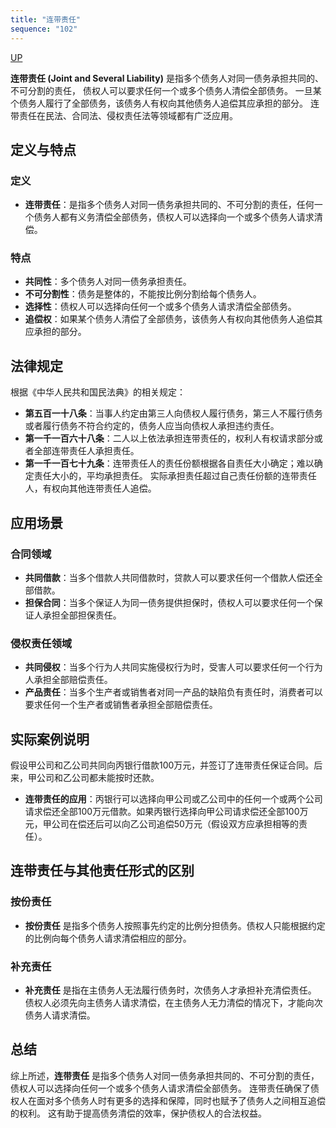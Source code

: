 ```yaml
---
title: "连带责任"
sequence: "102"
---
```


[UP](/law/civil-law-index.html)

**连带责任 (Joint and Several Liability)** 是指多个债务人对同一债务承担共同的、不可分割的责任，
债权人可以要求任何一个或多个债务人清偿全部债务。
一旦某个债务人履行了全部债务，该债务人有权向其他债务人追偿其应承担的部分。
连带责任在民法、合同法、侵权责任法等领域都有广泛应用。

## **定义与特点**

### **定义**

- **连带责任**：是指多个债务人对同一债务承担共同的、不可分割的责任，任何一个债务人都有义务清偿全部债务，债权人可以选择向一个或多个债务人请求清偿。

### **特点**

- **共同性**：多个债务人对同一债务承担责任。
- **不可分割性**：债务是整体的，不能按比例分割给每个债务人。
- **选择性**：债权人可以选择向任何一个或多个债务人请求清偿全部债务。
- **追偿权**：如果某个债务人清偿了全部债务，该债务人有权向其他债务人追偿其应承担的部分。

## **法律规定**

根据《中华人民共和国民法典》的相关规定：

- **第五百一十八条**：当事人约定由第三人向债权人履行债务，第三人不履行债务或者履行债务不符合约定的，债务人应当向债权人承担违约责任。
- **第一千一百六十八条**：二人以上依法承担连带责任的，权利人有权请求部分或者全部连带责任人承担责任。
- **第一千一百七十九条**：连带责任人的责任份额根据各自责任大小确定；难以确定责任大小的，平均承担责任。
  实际承担责任超过自己责任份额的连带责任人，有权向其他连带责任人追偿。

## **应用场景**

### **合同领域**

- **共同借款**：当多个借款人共同借款时，贷款人可以要求任何一个借款人偿还全部借款。
- **担保合同**：当多个保证人为同一债务提供担保时，债权人可以要求任何一个保证人承担全部担保责任。

### **侵权责任领域**

- **共同侵权**：当多个行为人共同实施侵权行为时，受害人可以要求任何一个行为人承担全部赔偿责任。
- **产品责任**：当多个生产者或销售者对同一产品的缺陷负有责任时，消费者可以要求任何一个生产者或销售者承担全部赔偿责任。

## **实际案例说明**

假设甲公司和乙公司共同向丙银行借款100万元，并签订了连带责任保证合同。后来，甲公司和乙公司都未能按时还款。

- **连带责任的应用**：丙银行可以选择向甲公司或乙公司中的任何一个或两个公司请求偿还全部100万元借款。如果丙银行选择向甲公司请求偿还全部100万元，甲公司在偿还后可以向乙公司追偿50万元（假设双方应承担相等的责任）。

## **连带责任与其他责任形式的区别**

### **按份责任**

- **按份责任** 是指多个债务人按照事先约定的比例分担债务。债权人只能根据约定的比例向每个债务人请求清偿相应的部分。

### **补充责任**

- **补充责任** 是指在主债务人无法履行债务时，次债务人才承担补充清偿责任。
  债权人必须先向主债务人请求清偿，在主债务人无力清偿的情况下，才能向次债务人请求清偿。

## **总结**

综上所述，**连带责任** 是指多个债务人对同一债务承担共同的、不可分割的责任，债权人可以选择向任何一个或多个债务人请求清偿全部债务。
连带责任确保了债权人在面对多个债务人时有更多的选择和保障，同时也赋予了债务人之间相互追偿的权利。
这有助于提高债务清偿的效率，保护债权人的合法权益。

